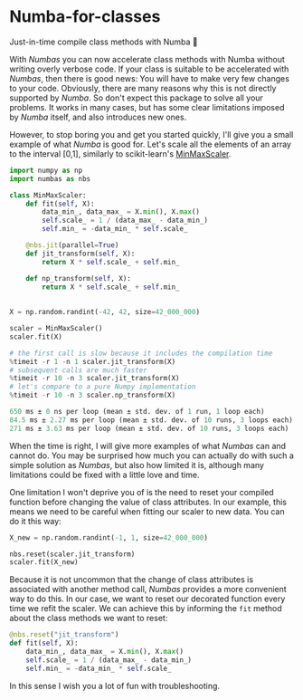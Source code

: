 # Numba-for-classes
Just-in-time compile class methods with Numba 🚀

With *Numbas* you can now accelerate class methods with Numba without writing overly verbose code. 
If your class is suitable to be accelerated with *Numbas*, then there is good news: 
You will have to make very few changes to your code.
Obviously, there are many reasons why this is not directly supported by *Numba*. So don't expect this package to solve all your problems. 
It works in many cases, but has some clear limitations imposed by *Numba* itself, and also introduces new ones.

However, to stop boring you and get you started quickly, I'll give you a small example of what *Numba* is good for.
Let's scale all the elements of an array to the interval [0,1], similarly to scikit-learn's
[MinMaxScaler](https://scikit-learn.org/stable/modules/generated/sklearn.preprocessing.MinMaxScaler.html).


```python
import numpy as np
import numbas as nbs

class MinMaxScaler:
    def fit(self, X):
        data_min_, data_max_ = X.min(), X.max()
        self.scale_ = 1 / (data_max_ - data_min_)
        self.min_ = -data_min_ * self.scale_

    @nbs.jit(parallel=True)
    def jit_transform(self, X):
        return X * self.scale_ + self.min_

    def np_transform(self, X):
        return X * self.scale_ + self.min_
        
 
X = np.random.randint(-42, 42, size=42_000_000)

scaler = MinMaxScaler()
scaler.fit(X)

# the first call is slow because it includes the compilation time
%timeit -r 1 -n 1 scaler.jit_transform(X) 
# subsequent calls are much faster 
%timeit -r 10 -n 3 scaler.jit_transform(X)
# let's compare to a pure Numpy implementation
%timeit -r 10 -n 3 scaler.np_transform(X)

650 ms ± 0 ns per loop (mean ± std. dev. of 1 run, 1 loop each)
84.5 ms ± 2.27 ms per loop (mean ± std. dev. of 10 runs, 3 loops each)
271 ms ± 3.63 ms per loop (mean ± std. dev. of 10 runs, 3 loops each) 
```

When the time is right, I will give more examples of what *Numbas* can and cannot do. 
You may be surprised how much you can actually do with such a simple solution as *Numbas*, 
but also how limited it is, although many limitations could be fixed with a little love and time.

One limitation I won't deprive you of is the need to reset your compiled function before changing the 
value of class attributes.
In our example, this means we need to be careful when fitting our scaler to new data. 
You can do it this way:


```python
X_new = np.random.randint(-1, 1, size=42_000_000)

nbs.reset(scaler.jit_transform)
scaler.fit(X_new)
```

Because it is not uncommon that the change of class attributes is associated with another method call, 
*Numbas* provides a more convenient way to do this.
In our case, we want to reset our decorated function every time we refit the scaler. We can achieve this 
by informing the ``fit`` method about the class methods we want to reset:

```python
@nbs.reset("jit_transform")
def fit(self, X):
    data_min_, data_max_ = X.min(), X.max()
    self.scale_ = 1 / (data_max_ - data_min_)
    self.min_ = -data_min_ * self.scale_
```

In this sense I wish you a lot of fun with troubleshooting.